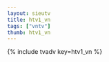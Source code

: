 ```yaml
--- 
layout: sieutv
title: htv1_vn
tags: ["vntv"]
thumb: htv1_vn
---
```

{% include tvadv key=htv1_vn %}
